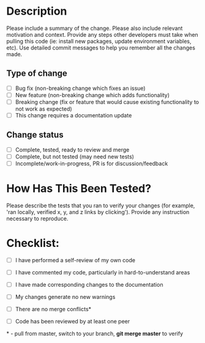 # Description

Please include a summary of the change. Please also include relevant motivation and context. Provide any steps other developers must take when pulling this code (ie: install new packages, update environment variables, etc). Use detailed commit messages to help you remember all the changes made.

## Type of change

- [ ] Bug fix (non-breaking change which fixes an issue)
- [ ] New feature (non-breaking change which adds functionality)
- [ ] Breaking change (fix or feature that would cause existing functionality to not work as expected)
- [ ] This change requires a documentation update

## Change status

- [ ] Complete, tested, ready to review and merge
- [ ] Complete, but not tested (may need new tests)
- [ ] Incomplete/work-in-progress, PR is for discussion/feedback

# How Has This Been Tested?

Please describe the tests that you ran to verify your changes (for example, 'ran locally, verified x, y, and z links by clicking'). Provide any instruction necessary to reproduce.

# Checklist:

- [ ] I have performed a self-review of my own code
- [ ] I have commented my code, particularly in hard-to-understand areas
- [ ] I have made corresponding changes to the documentation
- [ ] My changes generate no new warnings
- [ ] There are no merge conflicts\*

- [ ] Code has been reviewed by at least one peer

\* - pull from master, switch to your branch, **git merge master** to verify
